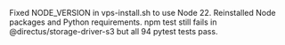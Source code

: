 Fixed NODE_VERSION in vps-install.sh to use Node 22. Reinstalled Node packages and Python requirements. npm test still fails in @directus/storage-driver-s3 but all 94 pytest tests pass.
